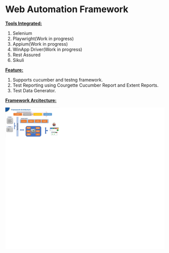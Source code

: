 # Web Automation Framework
 <b><u>Tools Integrated:</b></u>
1. Selenium 
2. Playwright(Work in progress)
3. Appium(Work in progress)
4. WinApp Driver(Work in progress)
5. Rest Assured
6. Sikuli

<b><u>Feature:</b></u>
1. Supports cucumber and testng framework.
2. Test Reporting using Courgette Cucumber Report and Extent Reports.
3. Test Data Generator.

<b><u>Framework Arcitecture:</b></u>

![Screenshot](images/framework_daigram.png)